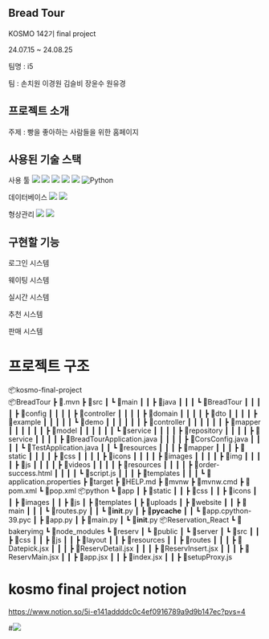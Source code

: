 ## Bread Tour

KOSMO 142기 final project

24.07.15 ~ 24.08.25

팀명   : i5

팀     : 손치원 이경원 김슬비 장윤수 원유경

## 프로젝트 소개

주제    : 빵을 좋아하는 사람들을 위한 홈페이지

## 사용된 기술 스택
사용 툴
<img src="https://img.shields.io/badge/java-007396?style=for-the-badge&logo=OpenJDK&logoColor=white"> 
<img src="https://img.shields.io/badge/Spring-6DB33F?style=for-the-badge&logo=Spring&logoColor=white"> 
<img src="https://img.shields.io/badge/Javascript-F7DF1E?style=for-the-badge&logo=javascript&logoColor=FFF"/> 
<img src="https://img.shields.io/badge/HTML5-E34F26?style=for-the-badge&logo=html5&logoColor=FFF"/>
<img src="https://img.shields.io/badge/CSS3-1572B6?style=for-the-badge&logo=css3&logoColor=FFF"/> 
![Python](https://img.shields.io/badge/python-3670A0?style=for-the-badge&logo=python&logoColor=ffdd54)

데이터베이스
<img src="https://img.shields.io/badge/MySQL-4479A1?style=for-the-badge&logo=MySQL&logoColor=white">
<img src="https://img.shields.io/badge/mongodb-47A248?style=for-the-badge&logo=mongodb&logoColor=white">

형상관리
<img src="https://img.shields.io/badge/github-181717?style=for-the-badge&logo=github&logoColor=white">
<img src="https://img.shields.io/badge/notion-000000?style=for-the-badge&logo=notion&logoColor=white">

## 구현할 기능

로그인 시스템

웨이팅 시스템

실시간 시스템

추천 시스템

판매 시스템

# 프로젝트 구조

📦kosmo-final-project<br>
📦BreadTour
 ┣ 📂.mvn
 ┣ 📂src
 ┃ ┗ 📂main
 ┃ ┃ ┣ 📂java
 ┃ ┃ ┃ ┗ 📂BreadTour
 ┃ ┃ ┃ ┃ ┣ 📂config
 ┃ ┃ ┃ ┃ ┣ 📂controller
 ┃ ┃ ┃ ┃ ┣ 📂domain
 ┃ ┃ ┃ ┃ ┣ 📂dto
 ┃ ┃ ┃ ┃ ┣ 📂example
 ┃ ┃ ┃ ┃ ┃ ┗ 📂demo
 ┃ ┃ ┃ ┃ ┃ ┃ ┣ 📂controller
 ┃ ┃ ┃ ┃ ┃ ┃ ┣ 📂mapper
 ┃ ┃ ┃ ┃ ┃ ┃ ┣ 📂model
 ┃ ┃ ┃ ┃ ┃ ┃ ┗ 📂service
 ┃ ┃ ┃ ┃ ┣ 📂repository
 ┃ ┃ ┃ ┃ ┣ 📂service
 ┃ ┃ ┃ ┃ ┣ 📜BreadTourApplication.java
 ┃ ┃ ┃ ┃ ┣ 📜CorsConfig.java
 ┃ ┃ ┃ ┃ ┗ 📜TestApplication.java
 ┃ ┃ ┗ 📂resources
 ┃ ┃ ┃ ┣ 📂mapper
 ┃ ┃ ┃ ┣ 📂static
 ┃ ┃ ┃ ┃ ┣ 📂css
 ┃ ┃ ┃ ┃ ┣ 📂icons
 ┃ ┃ ┃ ┃ ┣ 📂images
 ┃ ┃ ┃ ┃ ┣ 📂img
 ┃ ┃ ┃ ┃ ┣ 📂js
 ┃ ┃ ┃ ┃ ┣ 📂videos
 ┃ ┃ ┃ ┃ ┣ 📂resources
 ┃ ┃ ┃ ┃ ┣ 📜order-success.html
 ┃ ┃ ┃ ┃ ┗ 📜script.js
 ┃ ┃ ┃ ┣ 📂templates
 ┃ ┃ ┃ ┗ 📜application.properties
 ┣ 📂target
 ┣ 📜HELP.md
 ┣ 📜mvnw
 ┣ 📜mvnw.cmd
 ┣ 📜pom.xml
 ┗ 📜pop.xml
📦python
 ┗ 📂app
 ┃ ┣ 📂static
 ┃ ┃ ┣ 📂css
 ┃ ┃ ┣ 📂icons
 ┃ ┃ ┣ 📂images
 ┃ ┃ ┣ 📂js
 ┃ ┣ 📂templates
 ┃ ┣ 📂uploads
 ┃ ┣ 📂website
 ┃ ┃ ┣ 📂main
 ┃ ┃ ┃ ┗ 📜routes.py
 ┃ ┃ ┗ 📜__init__.py
 ┃ ┣ 📂__pycache__
 ┃ ┃ ┗ 📜app.cpython-39.pyc
 ┃ ┣ 📜app.py
 ┃ ┣ 📜main.py
 ┃ ┗ 📜__init__.py
📦Reservation_React
┗ 📂bakeryimg
┗ 📂node_modules
┗ 📂reserv
 ┃ ┗ 📂public
 ┃ ┗ 📂server
 ┃ ┗ 📂src
 ┃ ┃ ┣ 📂css
 ┃ ┃ ┣ 📂js
 ┃ ┃ ┣ 📂layout
 ┃ ┃ ┣ 📂resources
 ┃ ┃ ┣ 📂routes
 ┃ ┃ ┃  ┣ 📜Datepick.jsx
 ┃ ┃ ┃  ┣ 📜ReservDetail.jsx
 ┃ ┃ ┃  ┣ 📜ReservInsert.jsx
 ┃ ┃ ┃  ┣ 📜ReservMain.jsx
 ┃ ┃ ┣ 📜app.jsx
 ┃ ┃ ┣ 📜index.jsx
 ┃ ┃ ┣ 📜setupProxy.js


# kosmo final project notion

https://www.notion.so/5i-e141addddc0c4ef0916789a9d9b147ec?pvs=4

#<a href="https://hits.seeyoufarm.com"><img src="https://hits.seeyoufarm.com/api/count/incr/badge.svg?url=https%3A%2F%2Fgithub.com%2Fchiwonson%2Fkosmo-final-project&count_bg=%2379C83D&title_bg=%23555555&icon=&icon_color=%23E7E7E7&title=hits&edge_flat=false"/></a>            
